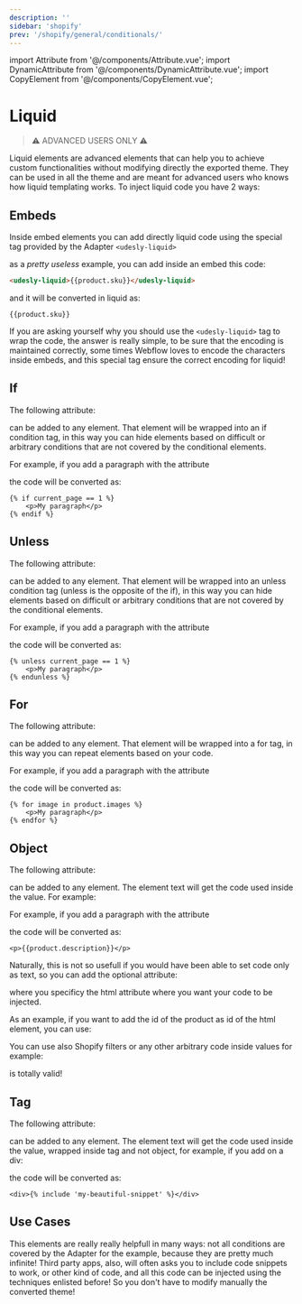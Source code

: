 ```yaml
---
description: ''
sidebar: 'shopify'
prev: '/shopify/general/conditionals/'
---
```


import Attribute from '@/components/Attribute.vue';
import DynamicAttribute from '@/components/DynamicAttribute.vue';
import CopyElement from '@/components/CopyElement.vue';


# Liquid

> ⚠️ ADVANCED USERS ONLY ⚠️

Liquid elements are advanced elements that can help you to achieve custom functionalities without modifying directly the exported theme. They can be used in all the theme and are meant for advanced users who knows how liquid templating works. To inject liquid code you have 2 ways:


## Embeds

Inside embed elements you can add directly liquid code using the special tag provided by the Adapter ```<udesly-liquid>```

as a *pretty useless* example, you can add inside an embed this code:


```html
<udesly-liquid>{{product.sku}}</udesly-liquid>
```

and it will be converted in liquid as:

```liquid
{{product.sku}}
```
If you are asking yourself why you should use the ```<udesly-liquid>``` tag to wrap the code, the answer is really simple, to be sure that the encoding is maintained correctly, some times Webflow loves to encode the characters inside embeds, and this special tag ensure the correct encoding for liquid!


## If

The following attribute:

<DynamicAttribute name="liquid:if" value="condition" />

can be added to any element. That element will be wrapped into an if condition tag, in this way you can hide elements based on difficult or arbitrary conditions that are not covered by the conditional elements. 

For example, if you add a paragraph with the attribute 

<Attribute name="liquid:if" value="current_page == 1" />

the code will be converted as: 
```liquid
{% if current_page == 1 %}
    <p>My paragraph</p>
{% endif %}
```

## Unless

The following attribute:

<DynamicAttribute name="liquid:unless" value="condition" />

can be added to any element. That element will be wrapped into an unless condition tag (unless is the opposite of the if), in this way you can hide elements based on difficult or arbitrary conditions that are not covered by the conditional elements. 

For example, if you add a paragraph with the attribute 

<Attribute name="liquid:unless" value="current_page == 1" />

the code will be converted as: 
```liquid
{% unless current_page == 1 %}
    <p>My paragraph</p>
{% endunless %}
```

## For

The following attribute:

<DynamicAttribute name="liquid:for" value="cycle condition" />

can be added to any element. That element will be wrapped into a for tag, in this way you can repeat elements based on your code. 

For example, if you add a paragraph with the attribute 

<Attribute name="liquid:for" value="image in product.images" />

the code will be converted as: 
```liquid
{% for image in product.images %}
    <p>My paragraph</p>
{% endfor %}
```

## Object

The following attribute:

<DynamicAttribute name="liquid:object" value="object" />

can be added to any element. The element text will get the code used inside the value. For example:

For example, if you add a paragraph with the attribute 

<Attribute name="liquid:object" value="product.description" />

the code will be converted as: 
```liquid
<p>{{product.description}}</p>
```

Naturally, this is not so usefull if you would have been able to set code only as text, so you can add the optional attribute:

<DynamicAttribute name="where" value="html attribute" />

where you specificy the html attribute where you want your code to be injected.

As an example, if you want to add the id of the product as id of the html element, you can use:

<Attribute name="liquid:object" value="product.id" />

<Attribute name="where" value="id" />

You can use also Shopify filters or any other arbitrary code inside values for example:

<Attribute name="liquid:object" value="'product-' | append: product.id" />

<Attribute name="where" value="id" />

is totally valid! 

## Tag

The following attribute:

<DynamicAttribute name="liquid:tag" value="code" />

can be added to any element. The element text will get the code used inside the value, wrapped inside tag and not object, for example, if you add on a div:

<Attribute name="liquid:tag" value="include 'my-beautiful-snippet'" />

the code will be converted as: 
```liquid
<div>{% include 'my-beautiful-snippet' %}</div>
```


## Use Cases

This elements are really really helpfull in many ways: not all conditions are covered by the Adapter for the example, because they are pretty much infinite!
Third party apps, also, will often asks you to include code snippets to work, or other kind of code, and all this code can be injected using the techniques enlisted before! So you don't have to modify manually the converted theme!